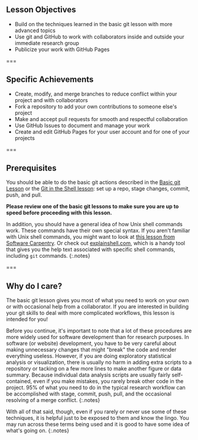 ---
---

## Lesson Objectives

- Build on the techniques learned in the basic git lesson with more advanced topics
- Use git and GitHub to work with collaborators inside and outside your immediate research group
- Publicize your work with GitHub Pages

===

## Specific Achievements

- Create, modify, and merge branches to reduce conflict within your project and with collaborators
- Fork a repository to add your own contributions to someone else's project
- Make and accept pull requests for smooth and respectful collaboration
- Use GitHub Issues to document and manage your work
- Create and edit GitHub Pages for your user account and for one of your projects

===

## Prerequisites

You should be able to do the basic git actions described in the 
[Basic git Lesson](https://cyberhelp.sesync.org/basic-git-lesson) 
or the [Git in the Shell lesson](https://cyberhelp.sesync.org/git-in-the-shell-lesson):
set up a repo, stage changes, commit, push, and pull.

**Please review one of the basic git lessons to make sure you are up to speed before proceeding with this lesson.**

In addition, you should have a general idea of how Unix shell commands work. 
These commands have their own special syntax. 
If you aren't familiar with Unix shell commands, you might want to 
look at [this lesson from Software Carpentry](https://swcarpentry.github.io/shell-novice/).
Or check out [explainshell.com](https://explainshell.com/), which is a
handy tool that gives you the help text associated with specific shell
commands, including `git` commands.
{:.notes}

===

## Why do I care?

The basic git lesson gives you most of what you need to work on your own or with occasional help from a collaborator. If you are
interested in building your git skills to deal with more complicated workflows, this lesson is intended for you!

Before you continue, it's important to note that a lot of these procedures are more widely used for software development than
for research purposes. In software (or website) development, you have to be very careful about making unnecessary changes that
might "break" the code and render everything useless. 
However, if you are doing exploratory statistical analysis or visualization,
there is usually no harm in adding extra scripts to a repository or tacking on a few more lines to make another figure or data
summary. Because individual data analysis scripts are usually fairly self-contained, even if you make mistakes, you rarely break other code in the project. 95% of what you need to do in the typical
research workflow can be accomplished with stage, commit, push, pull, and the occasional resolving of a merge conflict.
{:.notes}

With all of that said, though, even if you rarely or never use some of these techniques, it is helpful just to be exposed to
them and know the lingo. You may run across these terms being used and it is good to have some idea of what's going on.
{:.notes}

